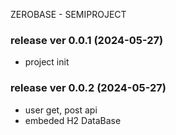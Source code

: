 ZEROBASE - SEMIPROJECT

### release ver 0.0.1 (2024-05-27)
- project init

### release ver 0.0.2 (2024-05-27)
- user get, post api
- embeded H2 DataBase
